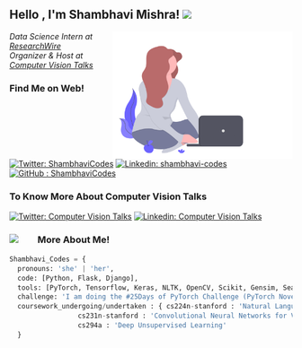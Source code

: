 <h2> Hello , I'm Shambhavi Mishra! <img src="https://media.giphy.com/media/mGcNjsfWAjY5AEZNw6/giphy.gif" width="50"></h2>
<img align='right' src="https://github.com/ShambhaviCodes/ShambhaviCodes/blob/master/undraw_freelancer_b0my%20(1).gif" width="320">
<p><em>Data Science Intern at <a href="http://www.researchwire.in">ResearchWire</a></br>Organizer & Host at <a href="https://computervisiontalks.github.io/">Computer Vision Talks</a> 
</em></p>


### Find Me on Web! 

[![Twitter: ShambhaviCodes](https://img.shields.io/twitter/follow/ShambhaviCodes?style=social)](https://twitter.com/ShambhaviCodes)
[![Linkedin: shambhavi-codes](https://img.shields.io/badge/-ShambhaviMishra-blue?style=flat-square&logo=Linkedin&logoColor=white&link=https://www.linkedin.com/in/shambhavi-codes/)](https://www.linkedin.com/in/shambhavi-codes/)
[![GitHub : ShambhaviCodes](https://img.shields.io/github/followers/shambhavicodes?label=Follow&style=social)](https://github.com/ShambhaviCodes)


### To Know More About Computer Vision Talks
[![Twitter: Computer Vision Talks](https://img.shields.io/twitter/follow/talks_cv?style=social)](https://twitter.com/talks_cv)
[![Linkedin: Computer Vision Talks](https://img.shields.io/badge/-ComputerVisionTalks-blue?style=flat-square&logo=Linkedin&logoColor=white&link=https://www.linkedin.com/company/computer-vision-talks)](https://www.linkedin.com/company/computer-vision-talks)



 
<h3>More About Me! <img align='left' img src="https://media.giphy.com/media/26n7b7PjSOZJwVCmY/giphy.gif" width="50"></h3>

```Python 3.7
Shambhavi_Codes = {
  pronouns: 'she' | 'her',
  code: [Python, Flask, Django],
  tools: [PyTorch, Tensorflow, Keras, NLTK, OpenCV, Scikit, Gensim, Seaborn, HTML, CSS, Docker],
  challenge: 'I am doing the #25Days of PyTorch Challenge (PyTorch November Repository)'
  coursework_undergoing/undertaken : { cs224n-stanford : 'Natural Language Processing with Deep Learning',
                 cs231n-stanford : 'Convolutional Neural Networks for Visual Recognition',
                 cs294a : 'Deep Unsupervised Learning'
  }
```





































